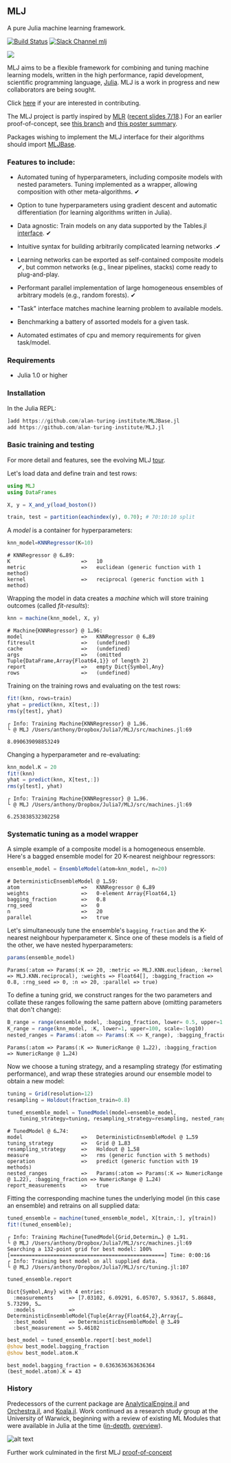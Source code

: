 ## MLJ

A pure Julia machine learning framework.

[![Build Status](https://travis-ci.com/alan-turing-institute/MLJ.jl.svg?branch=master)](https://travis-ci.com/alan-turing-institute/MLJ.jl)
[![Slack Channel mlj](https://img.shields.io/badge/chat-on%20slack-yellow.svg)](https://slackinvite.julialang.org/)

![](doc/two_model_stack.png)

MLJ aims to be a flexible framework for combining and tuning machine
learning models, written in the high performance, rapid development,
scientific programming language, [Julia](https://julialang.org). MLJ
is a work in progress and new collaborators are being sought. 

Click [here](CONTRIBUTE.md) if your are interested in contributing.

The MLJ project is partly inspired by [MLR](https://mlr.mlr-org.com/index.html) ([recent
slides 7/18](https://github.com/mlr-org/mlr-outreach).) For an earlier proof-of-concept, see
[this branch](https://github.com/alan-turing-institute/MLJ.jl/tree/poc)
and [this poster summary](material/MLJ-JuliaCon2018-poster.pdf).

Packages wishing to implement the MLJ interface for their algorithms should
import [MLJBase](https://github.com/alan-turing-institute/MLJBase.jl).

### Features to include:

- Automated tuning of hyperparameters, including
  composite models with nested parameters. Tuning implemented as a
  wrapper, allowing composition with other meta-algorithms. &#10004;

- Option to tune hyperparameters using gradient descent and automatic
  differentiation (for learning algorithms written in Julia).

- Data agnostic: Train models on any data supported by the Tables.jl 
[interface](https://github.com/JuliaData/Tables.jl). &#10004;

- Intuitive syntax for building arbitrarily complicated
  learning networks .&#10004;
  
- Learning networks can be exported as self-contained composite models &#10004;, but
  common networks (e.g., linear pipelines, stacks) come ready to plug-and-play.

- Performant parallel implementation of large homogeneous ensembles
  of arbitrary models (e.g., random forests). &#10004;

- "Task" interface matches machine learning problem to available models.

- Benchmarking a battery of assorted models for a given task.

- Automated estimates of cpu and memory requirements for given task/model.


### Requirements

* Julia 1.0 or higher


### Installation

In the Julia REPL:

````julia
]add https://github.com/alan-turing-institute/MLJBase.jl
add https://github.com/alan-turing-institute/MLJ.jl
````

### Basic training and testing

For more detail and features, see the evolving MLJ [tour](doc/tour.ipynb).

Let's load data and define train and test rows:


```julia
using MLJ
using DataFrames

X, y = X_and_y(load_boston())

train, test = partition(eachindex(y), 0.70); # 70:10:10 split
```

A *model* is a container for hyperparameters:


```julia
knn_model=KNNRegressor(K=10)
```

    # KNNRegressor @ 6…89: 
    K                       =>   10
    metric                  =>   euclidean (generic function with 1 method)
    kernel                  =>   reciprocal (generic function with 1 method)
    
Wrapping the model in data creates a *machine* which will store training outcomes (called *fit-results*):


```julia
knn = machine(knn_model, X, y)
```

    # Machine{KNNRegressor} @ 1…96: 
    model                   =>   KNNRegressor @ 6…89
    fitresult               =>   (undefined)
    cache                   =>   (undefined)
    args                    =>   (omitted Tuple{DataFrame,Array{Float64,1}} of length 2)
    report                  =>   empty Dict{Symbol,Any}
    rows                    =>   (undefined)
    
Training on the training rows and evaluating on the test rows:

```julia
fit!(knn, rows=train)
yhat = predict(knn, X[test,:])
rms(y[test], yhat)
```

    ┌ Info: Training Machine{KNNRegressor} @ 1…96.
    └ @ MLJ /Users/anthony/Dropbox/Julia7/MLJ/src/machines.jl:69

    8.090639098853249


Changing a hyperparameter and re-evaluating:

```julia
knn_model.K = 20
fit!(knn)
yhat = predict(knn, X[test,:])
rms(y[test], yhat)
```

    ┌ Info: Training Machine{KNNRegressor} @ 1…96.
    └ @ MLJ /Users/anthony/Dropbox/Julia7/MLJ/src/machines.jl:69

    6.253838532302258


### Systematic tuning as a model wrapper

A simple example of a composite model is a homogeneous ensemble. Here's a bagged ensemble model for 20 K-nearest neighbour regressors:

```julia
ensemble_model = EnsembleModel(atom=knn_model, n=20) 
```

    # DeterministicEnsembleModel @ 1…59: 
    atom                    =>   KNNRegressor @ 6…89
    weights                 =>   0-element Array{Float64,1}
    bagging_fraction        =>   0.8
    rng_seed                =>   0
    n                       =>   20
    parallel                =>   true
    
Let's simultaneously tune the ensemble's `bagging_fraction` and the K-nearest neighbour hyperparameter `K`. Since one of these models is a field of the other, we have nested hyperparameters:

```julia
params(ensemble_model)
```

    Params(:atom => Params(:K => 20, :metric => MLJ.KNN.euclidean, :kernel => MLJ.KNN.reciprocal), :weights => Float64[], :bagging_fraction => 0.8, :rng_seed => 0, :n => 20, :parallel => true)

To define a tuning grid, we construct ranges for the two parameters and collate these ranges following the same pattern above (omitting parameters that don't change):

```julia
B_range = range(ensemble_model, :bagging_fraction, lower= 0.5, upper=1.0, scale = :linear)
K_range = range(knn_model, :K, lower=1, upper=100, scale=:log10)
nested_ranges = Params(:atom => Params(:K => K_range), :bagging_fraction => B_range)
```

    Params(:atom => Params(:K => NumericRange @ 1…22), :bagging_fraction => NumericRange @ 1…24)

Now we choose a tuning strategy, and a resampling strategy (for estimating performance), and wrap these strategies around our ensemble model to obtain a new model:

```julia
tuning = Grid(resolution=12)
resampling = Holdout(fraction_train=0.8)

tuned_ensemble_model = TunedModel(model=ensemble_model, 
    tuning_strategy=tuning, resampling_strategy=resampling, nested_ranges=nested_ranges)
```

    # TunedModel @ 6…74: 
    model                   =>   DeterministicEnsembleModel @ 1…59
    tuning_strategy         =>   Grid @ 1…83
    resampling_strategy     =>   Holdout @ 1…58
    measure                 =>   rms (generic function with 5 methods)
    operation               =>   predict (generic function with 19 methods)
    nested_ranges           =>   Params(:atom => Params(:K => NumericRange @ 1…22), :bagging_fraction => NumericRange @ 1…24)
    report_measurements     =>   true

Fitting the corresponding machine tunes the underlying model (in this case an ensemble) and retrains on all supplied data:

```julia
tuned_ensemble = machine(tuned_ensemble_model, X[train,:], y[train])
fit!(tuned_ensemble);
```

    ┌ Info: Training Machine{TunedModel{Grid,Determin…} @ 1…91.
    └ @ MLJ /Users/anthony/Dropbox/Julia7/MLJ/src/machines.jl:69
    Searching a 132-point grid for best model: 100%[==================================================] Time: 0:00:16
    ┌ Info: Training best model on all supplied data.
    └ @ MLJ /Users/anthony/Dropbox/Julia7/MLJ/src/tuning.jl:107

```julia
tuned_ensemble.report
```

    Dict{Symbol,Any} with 4 entries:
      :measurements     => [7.03102, 6.09291, 6.05707, 5.93617, 5.86848, 5.73299, 5…
      :models           => DeterministicEnsembleModel{Tuple{Array{Float64,2},Array{…
      :best_model       => DeterministicEnsembleModel @ 3…49
      :best_measurement => 5.46102

```julia
best_model = tuned_ensemble.report[:best_model]
@show best_model.bagging_fraction
@show best_model.atom.K
```

    best_model.bagging_fraction = 0.6363636363636364
    (best_model.atom).K = 43


### History

Predecessors of the current package are
[AnalyticalEngine.jl](https://github.com/tlienart/AnalyticalEngine.jl)
and [Orchestra.jl](https://github.com/svs14/Orchestra.jl), and
[Koala.jl](https://github.com/ablaom/Koala.jl). Work
continued as a research study group at the University of Warwick,
beginning with a review of existing ML Modules that were available in
Julia at the time ([in-depth](https://github.com/dominusmi/Julia-Machine-Learning-Review/tree/master/Educational),
[overview](https://github.com/dominusmi/Julia-Machine-Learning-Review/tree/master/Package%20Review)).

![alt text](material/packages.jpg)

Further work culminated in the first MLJ
[proof-of-concept](https://github.com/alan-turing-institute/MLJ.jl/tree/poc)



